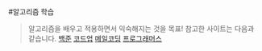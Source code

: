 #알고리즘 학습
>알고리즘을 배우고 적용하면서 익숙해지는 것을 목표!
참고한 사이트는 다음과 같습니다.
[백준](https://www.acmicpc.net/)
[코드업](https://codeup.kr/)
[메일코딩](https://mailprogramming.com/)
[프로그래머스](https://programmers.co.kr/)
